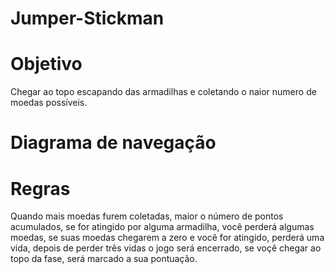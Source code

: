 # Jumper-Stickman
  
  
# Objetivo 
 Chegar ao topo escapando das armadilhas e coletando o naior numero de moedas possíveis.
 
 # Diagrama de navegação
 
 # Regras
  Quando mais moedas furem coletadas, maior o número de pontos acumulados, se for atingido por alguma armadilha, você perderá algumas moedas, se suas moedas chegarem a zero e você for atingido, perderá uma vida, depois de perder três vidas o jogo será encerrado, se voçê chegar ao topo da fase, será marcado a sua pontuação.
